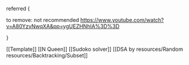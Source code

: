 

referred {

to remove: not recommended
https://www.youtube.com/watch?v=A80YzvNwqXA&pp=ygUEZHNhIA%3D%3D

}


[[Template]]
[[N Queen]]
[[Sudoko solver]]
[[DSA by resources/Random resources/Backtracking/Subset]]
